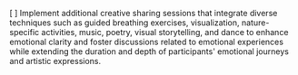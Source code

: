 [ ] Implement additional creative sharing sessions that integrate diverse techniques such as guided breathing exercises, visualization, nature-specific activities, music, poetry, visual storytelling, and dance to enhance emotional clarity and foster discussions related to emotional experiences while extending the duration and depth of participants' emotional journeys and artistic expressions.